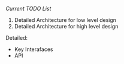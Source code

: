 *Current TODO List*

1. Detailed Architecture for low level design
2. Detailed Architecture for high level design

Detailed:
* Key Interafaces
* API
